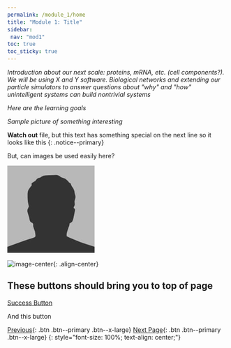 ```yaml
---
permalink: /module_1/home
title: "Module 1: Title"
sidebar: 
 nav: "mod1"
toc: true
toc_sticky: true
---
```


*Introduction about our next scale: proteins, mRNA, etc. (cell components?). We will be using X and Y software. Biological networks and extending our particle simulators to answer questions about "why" and "how" unintelligent systems can build nontrivial systems*

*Here are the learning goals*

*Sample picture of something interesting*

**Watch out** file, but this text has something special on the next line so it looks like this 
{: .notice--primary}

But, can images be used easily here? 

![gras](assets/images/bio-photo.jpg)

![image-center](../assets/images/m1_image1.png){: .align-center}


## These buttons should bring you to top of page

<a href="#" class="btn--success">Success Button</a>

And this button

[Previous](#link){: .btn .btn--primary .btn--x-large} [Next Page](setup){: .btn .btn--primary .btn--x-large}
{: style="font-size: 100%; text-align: center;"}


